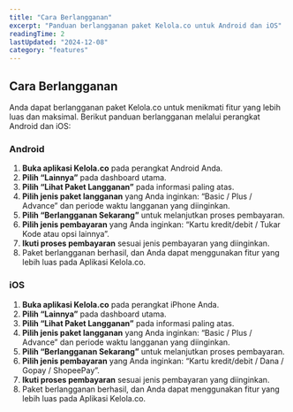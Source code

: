 ```yaml
---
title: "Cara Berlangganan"
excerpt: "Panduan berlangganan paket Kelola.co untuk Android dan iOS"
readingTime: 2
lastUpdated: "2024-12-08"
category: "features"
---
```


## Cara Berlangganan

Anda dapat berlangganan paket Kelola.co untuk menikmati fitur yang lebih luas dan maksimal. Berikut panduan berlangganan melalui perangkat Android dan iOS:

### Android

1. **Buka aplikasi Kelola.co** pada perangkat Android Anda.
2. **Pilih “Lainnya”** pada dashboard utama.
3. **Pilih “Lihat Paket Langganan”** pada informasi paling atas.
4. **Pilih jenis paket langganan** yang Anda inginkan: “Basic / Plus / Advance” dan periode waktu langganan yang diinginkan.
5. **Pilih “Berlangganan Sekarang”** untuk melanjutkan proses pembayaran.
6. **Pilih jenis pembayaran** yang Anda inginkan: “Kartu kredit/debit / Tukar Kode atau opsi lainnya”.
7. **Ikuti proses pembayaran** sesuai jenis pembayaran yang diinginkan.
8. Paket berlangganan berhasil, dan Anda dapat menggunakan fitur yang lebih luas pada Aplikasi Kelola.co.

### iOS

1. **Buka aplikasi Kelola.co** pada perangkat iPhone Anda.
2. **Pilih “Lainnya”** pada dashboard utama.
3. **Pilih “Lihat Paket Langganan”** pada informasi paling atas.
4. **Pilih jenis paket langganan** yang Anda inginkan: “Basic / Plus / Advance” dan periode waktu langganan yang diinginkan.
5. **Pilih “Berlangganan Sekarang”** untuk melanjutkan proses pembayaran.
6. **Pilih jenis pembayaran** yang Anda inginkan: “Kartu kredit/debit / Dana / Gopay / ShopeePay”.
7. **Ikuti proses pembayaran** sesuai jenis pembayaran yang diinginkan.
8. Paket berlangganan berhasil, dan Anda dapat menggunakan fitur yang lebih luas pada Aplikasi Kelola.co.